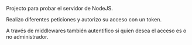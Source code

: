 Projecto para probar el servidor de NodeJS.

Realizo diferentes peticiones y autorizo su acceso con un token.

A través de middlewares también autentifico si quien desea el acceso es o no administrador.